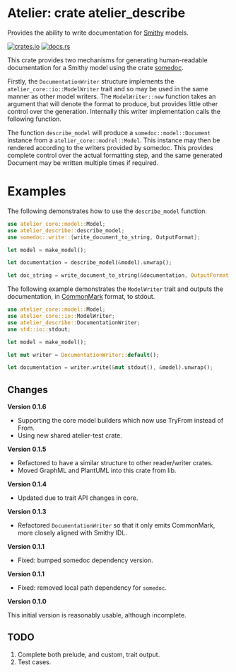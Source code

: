 # Atelier: crate atelier_describe

Provides the ability to write documentation for [Smithy](https://github.com/awslabs/smithy) models.

[![crates.io](https://img.shields.io/crates/v/atelier_openapi.svg)](https://crates.io/crates/atelier_describe)
[![docs.rs](https://docs.rs/atelier_openapi/badge.svg)](https://docs.rs/atelier_describe)

This crate provides two mechanisms for generating human-readable documentation for a Smithy model
using the crate [somedoc](https://crates.io/crates/somedoc).

Firstly, the `DocumentationWriter` structure implements the `atelier_core::io::ModelWriter` trait and so may be used 
in the same manner as other model writers. The `ModelWriter::new` function takes an argument that will denote the 
format to produce, but provides little other control over the generation. Internally this writer implementation calls 
the following function.

The function `describe_model` will produce a `somedoc::model::Document` instance from a `atelier_core::modrel::Model`. 
This instance may then be rendered according to the writers provided by somedoc. This provides complete control over 
the actual formatting step, and the same generated Document may be written multiple times if required.

# Examples

The following demonstrates how to use the `describe_model` function.

```rust
use atelier_core::model::Model;
use atelier_describe::describe_model;
use somedoc::write::{write_document_to_string, OutputFormat};

let model = make_model();

let documentation = describe_model(&model).unwrap();

let doc_string = write_document_to_string(&documentation, OutputFormat::Html).unwrap();
```

The following example demonstrates the `ModelWriter` trait and outputs the documentation, in 
[CommonMark](https://spec.commonmark.org/) format, to stdout.

```rust
use atelier_core::model::Model;
use atelier_core::io::ModelWriter;
use atelier_describe::DocumentationWriter;
use std::io::stdout;

let model = make_model();

let mut writer = DocumentationWriter::default();

let documentation = writer.write(&mut stdout(), &model).unwrap();
```

## Changes

**Version 0.1.6**

* Supporting the core model builders which now use TryFrom instead of From.
* Using new shared atelier-test crate.

**Version 0.1.5**

* Refactored to have a similar structure to other reader/writer crates.
* Moved GraphML and PlantUML into this crate from lib.

**Version 0.1.4**

* Updated due to trait API changes in core.

**Version 0.1.3**

* Refactored `DocumentationWriter` so that it only emits CommonMark, more closely aligned with Smithy IDL.

**Version 0.1.1**

* Fixed: bumped somedoc dependency version.

**Version 0.1.1**

* Fixed: removed local path dependency for `somedoc`.

**Version 0.1.0**

This initial version is reasonably usable, although incomplete.


## TODO

1. Complete both prelude, and custom, trait output.
1. Test cases.
